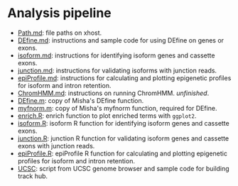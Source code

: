 Analysis pipeline
====================
* [Path.md](./Path.md): file paths on xhost.    
* [DEfine.md](./DEfine.md): instructions and sample code for using DEfine on genes or exons.  
* [isoform.md](./isoform.md): instructions for identifying isoform genes and cassette exons.  
* [junction.md](./junction.md): instructions for validating isoforms with junction reads.  
* [epiProfile.md](./epiProfile.md): instructions for calculating and plotting epigenetic profiles for isoform and intron retention.       
* [ChromHMM.md](./ChromHMM.md): instructions on running ChromHMM. _unfinished_.  
* [DEfine.m](./DEfine.m): copy of Misha's DEfine function.   
* [myfnorm.m](./myfnorm.m): copy of Misha's myfnorm function, required for DEfine.
* [enrich.R](./enrich.R): enrich function to plot enriched terms with `ggplot2`.   
* [isoform.R](./isoform.R): isoform R function for identifying isoform genes and cassette exons.
* [junction.R](./junction.R): junction R function for validating isoform genes and cassette exons with junction reads.   
* [epiProfile.R](./epiProfile.R): epiProfile R function for calculating and plotting epigenetic profiles for isoform and intron retention.       
* [UCSC](./UCSC): script from UCSC genome browser and sample code for building track hub.

